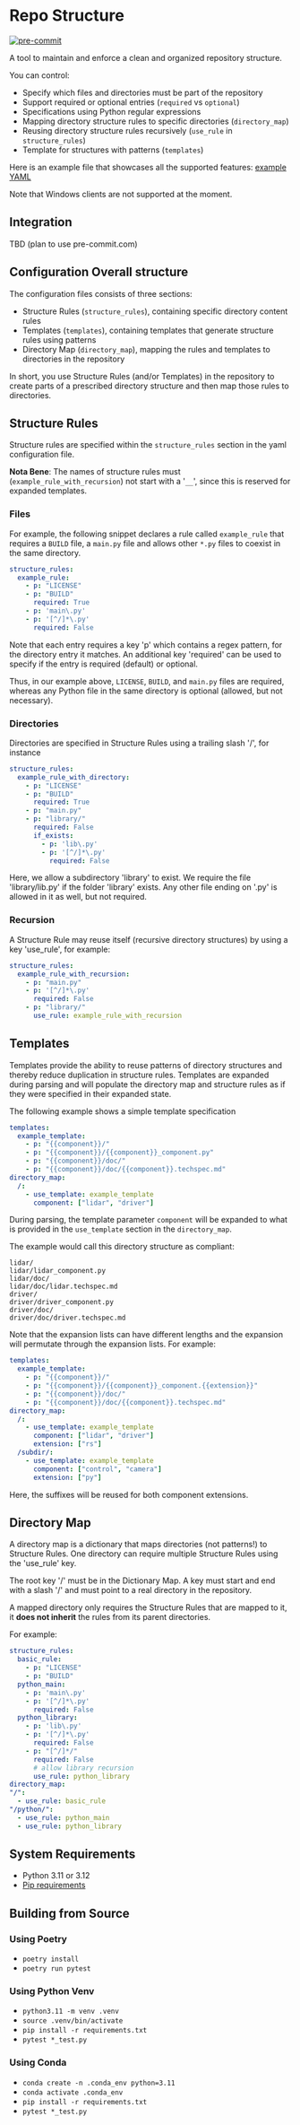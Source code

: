# Repo Structure

[![pre-commit](https://img.shields.io/badge/pre--commit-enabled-brightgreen?logo=pre-commit)](https://github.com/pre-commit/pre-commit)

A tool to maintain and enforce a clean and organized repository structure.

You can control:

- Specify which files and directories must be part of the repository
- Support required or optional entries (`required` vs `optional`)
- Specifications using Python regular expressions
- Mapping directory structure rules to specific directories (`directory_map`)
- Reusing directory structure rules recursively (`use_rule` in `structure_rules`)
- Template for structures with patterns (`templates`)

Here is an example file that showcases all the supported features:
[example YAML](repo_structure.yaml)

Note that Windows clients are not supported at the moment.

## Integration

TBD (plan to use pre-commit.com)

## Configuration Overall structure

The configuration files consists of three sections:

- Structure Rules (`structure_rules`), containing specific directory content
  rules
- Templates (`templates`), containing templates that generate structure rules
  using patterns
- Directory Map (`directory_map`), mapping the rules and templates to
  directories in the repository

In short, you use Structure Rules (and/or Templates) in the repository to
create parts of a prescribed directory structure and then map those rules to
directories.

## Structure Rules

Structure rules are specified within the `structure_rules` section in the yaml
configuration file.

**Nota Bene**: The names of structure rules must
(`example_rule_with_recursion`) not start with a '`__`', since this is reserved
for expanded templates.

### Files

For example, the following snippet declares a rule called `example_rule` that
requires a `BUILD` file, a `main.py` file and allows other `*.py` files to
coexist in the same directory.

```yaml
structure_rules:
  example_rule:
    - p: "LICENSE"
    - p: "BUILD"
      required: True
    - p: 'main\.py'
    - p: '[^/]*\.py'
      required: False
```

Note that each entry requires a key 'p' which contains a regex pattern, for the
directory entry it matches. An additional key 'required' can be used to specify
if the entry is required (default) or optional.

Thus, in our example above, `LICENSE`, `BUILD`, and `main.py` files are
required, whereas any Python file in the same directory is optional (allowed,
but not necessary).

### Directories

Directories are specified in Structure Rules using a trailing slash '/', for
instance

```yaml
structure_rules:
  example_rule_with_directory:
    - p: "LICENSE"
    - p: "BUILD"
      required: True
    - p: "main.py"
    - p: "library/"
      required: False
      if_exists:
        - p: 'lib\.py'
        - p: '[^/]*\.py'
          required: False
```

Here, we allow a subdirectory 'library' to exist. We require the file
'library/lib.py' if the folder 'library' exists. Any other file ending on '.py'
is allowed in it as well, but not required.

### Recursion

A Structure Rule may reuse itself (recursive directory structures) by using a
key 'use_rule', for example:

```yaml
structure_rules:
  example_rule_with_recursion:
    - p: "main.py"
    - p: '[^/]*\.py'
      required: False
    - p: "library/"
      use_rule: example_rule_with_recursion
```

## Templates

Templates provide the ability to reuse patterns of directory structures and
thereby reduce duplication in structure rules. Templates are expanded during
parsing and will populate the directory map and structure rules as if they
were specified in their expanded state.

The following example shows a simple template specification

```yaml
templates:
  example_template:
    - p: "{{component}}/"
    - p: "{{component}}/{{component}}_component.py"
    - p: "{{component}}/doc/"
    - p: "{{component}}/doc/{{component}}.techspec.md"
directory_map:
  /:
    - use_template: example_template
      component: ["lidar", "driver"]
```

During parsing, the template parameter `component` will be expanded to what
is provided in the `use_template` section in the `directory_map`.

The example would call this directory structure as compliant:

```console
lidar/
lidar/lidar_component.py
lidar/doc/
lidar/doc/lidar.techspec.md
driver/
driver/driver_component.py
driver/doc/
driver/doc/driver.techspec.md
```

Note that the expansion lists can have different lengths and the expansion
will permutate through the expansion lists. For example:

```yaml
templates:
  example_template:
    - p: "{{component}}/"
    - p: "{{component}}/{{component}}_component.{{extension}}"
    - p: "{{component}}/doc/"
    - p: "{{component}}/doc/{{component}}.techspec.md"
directory_map:
  /:
    - use_template: example_template
      component: ["lidar", "driver"]
      extension: ["rs"]
  /subdir/:
    - use_template: example_template
      component: ["control", "camera"]
      extension: ["py"]
```

Here, the suffixes will be reused for both component extensions.

## Directory Map

A directory map is a dictionary that maps directories (not patterns!) to
Structure Rules. One directory can require multiple Structure Rules using the
'use_rule' key.

The root key '/' must be in the Dictionary Map. A key must start and end with a
slash '/' and must point to a real directory in the repository.

A mapped directory only requires the Structure Rules that are mapped to it, it
**does not inherit** the rules from its parent directories.

For example:

```yaml
structure_rules:
  basic_rule:
    - p: "LICENSE"
    - p: "BUILD"
  python_main:
    - p: 'main\.py'
    - p: '[^/]*\.py'
      required: False
  python_library:
    - p: 'lib\.py'
    - p: '[^/]*\.py'
      required: False
    - p: "[^/]*/"
      required: False
      # allow library recursion
      use_rule: python_library
directory_map:
"/":
  - use_rule: basic_rule
"/python/":
  - use_rule: python_main
  - use_rule: python_library
```

## System Requirements

- Python 3.11 or 3.12
- [Pip requirements](requirements.txt)

## Building from Source

### Using Poetry

- `poetry install`
- `poetry run pytest`

### Using Python Venv

- `python3.11 -m venv .venv`
- `source .venv/bin/activate`
- `pip install -r requirements.txt`
- `pytest *_test.py`

### Using Conda

- `conda create -n .conda_env python=3.11`
- `conda activate .conda_env`
- `pip install -r requirements.txt`
- `pytest *_test.py`

